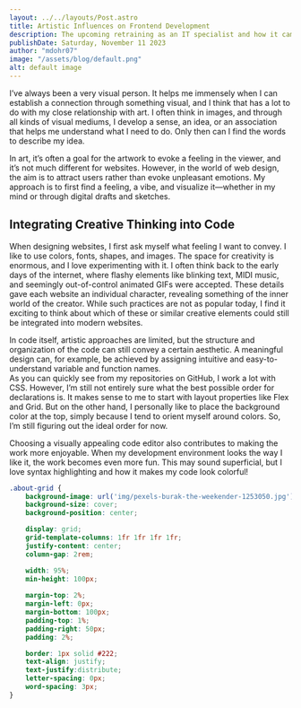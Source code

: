 ```yaml
---
layout: ../../layouts/Post.astro
title: Artistic Influences on Frontend Development
description: The upcoming retraining as an IT specialist and how it came about
publishDate: Saturday, November 11 2023
author: "mdohr07"
image: "/assets/blog/default.png"
alt: default image
---
```

I’ve always been a very visual person. It helps me immensely when I can establish a connection through something visual, and I think that has a lot to do with my close relationship with art. I often think in images, and through all kinds of visual mediums, I develop a sense, an idea, or an association that helps me understand what I need to do. Only then can I find the words to describe my idea.

In art, it’s often a goal for the artwork to evoke a feeling in the viewer, and it’s not much different for websites. However, in the world of web design, the aim is to attract users rather than evoke unpleasant emotions. My approach is to first find a feeling, a vibe, and visualize it—whether in my mind or through digital drafts and sketches.

## Integrating Creative Thinking into Code

When designing websites, I first ask myself what feeling I want to convey. I like to use colors, fonts, shapes, and images. The space for creativity is enormous, and I love experimenting with it. I often think back to the early days of the internet, where flashy elements like blinking text, MIDI music, and seemingly out-of-control animated GIFs were accepted. These details gave each website an individual character, revealing something of the inner world of the creator. While such practices are not as popular today, I find it exciting to think about which of these or similar creative elements could still be integrated into modern websites.

In code itself, artistic approaches are limited, but the structure and organization of the code can still convey a certain aesthetic. A meaningful design can, for example, be achieved by assigning intuitive and easy-to-understand variable and function names.  
As you can quickly see from my repositories on GitHub, I work a lot with CSS. However, I’m still not entirely sure what the best possible order for declarations is. It makes sense to me to start with layout properties like Flex and Grid. But on the other hand, I personally like to place the background color at the top, simply because I tend to orient myself around colors. So, I’m still figuring out the ideal order for now.

Choosing a visually appealing code editor also contributes to making the work more enjoyable. When my development environment looks the way I like it, the work becomes even more fun. This may sound superficial, but I love syntax highlighting and how it makes my code look colorful!

```css
.about-grid {
    background-image: url('img/pexels-burak-the-weekender-1253050.jpg'); /* Aha! Background Image */
    background-size: cover;
    background-position: center;

    display: grid;
    grid-template-columns: 1fr 1fr 1fr 1fr;
    justify-content: center;
    column-gap: 2rem;

    width: 95%;
    min-height: 100px;
    
    margin-top: 2%;
    margin-left: 0px;
    margin-bottom: 100px;
    padding-top: 1%;
    padding-right: 50px;
    padding: 2%;

    border: 1px solid #222;
    text-align: justify;
    text-justify:distribute;
    letter-spacing: 0px;
    word-spacing: 3px;
}
```